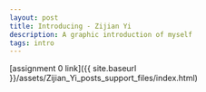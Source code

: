 ```yaml
---
layout: post
title: Introducing - Zijian Yi
description: A graphic introduction of myself
tags: intro
---
```

[assignment 0 link]({{ site.baseurl }}/assets/Zijian_Yi_posts_support_files/index.html)

